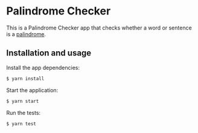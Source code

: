 # Palindrome Checker

This is a Palindrome Checker app that checks whether a word or sentence is a [palindrome](https://en.wikipedia.org/wiki/Palindrome).


## Installation and usage

Install the app dependencies:
```bash
$ yarn install
```
Start the application:
```bash
$ yarn start
```

Run the tests:
```bash
$ yarn test
```